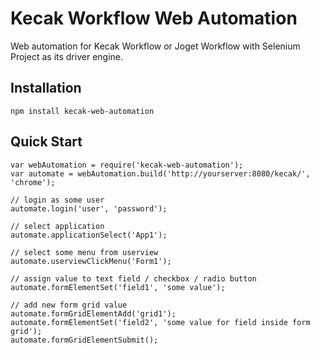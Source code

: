 # Kecak Workflow Web Automation #

Web automation for Kecak Workflow or Joget Workflow with Selenium Project as its driver engine.

## Installation ##

```
npm install kecak-web-automation
```

## Quick Start ##

```
var webAutomation = require('kecak-web-automation');
var automate = webAutomation.build('http://yourserver:8080/kecak/', 'chrome');

// login as some user
automate.login('user', 'password');

// select application
automate.applicationSelect('App1');

// select some menu from userview
automate.userviewClickMenu('Form1');

// assign value to text field / checkbox / radio button
automate.formElementSet('field1', 'some value');

// add new form grid value
automate.formGridElementAdd('grid1');
automate.formElementSet('field2', 'some value for field inside form grid');
automate.formGridElementSubmit();
```
